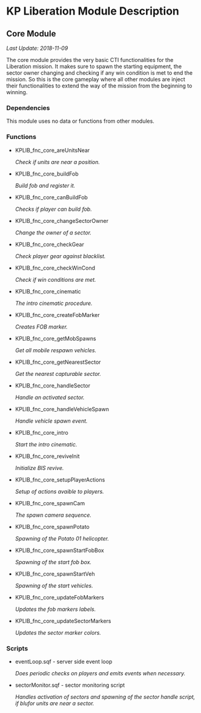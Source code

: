 # KP Liberation Module Description

## Core Module
*Last Update: 2018-11-09*

The core module provides the very basic CTI functionalities for the Liberation mission.
It makes sure to spawn the starting equipment, the sector owner changing and checking if any win condition is met to end the mission.
So this is the core gameplay where all other modules are inject their functionalities to extend the way of the mission from the beginning to winning.

### Dependencies
This module uses no data or functions from other modules.

### Functions
* KPLIB_fnc_core_areUnitsNear

  *Check if units are near a position.*

* KPLIB_fnc_core_buildFob

  *Build fob and register it.*

* KPLIB_fnc_core_canBuildFob

  *Checks if player can build fob.*

* KPLIB_fnc_core_changeSectorOwner

  *Change the owner of a sector.*

* KPLIB_fnc_core_checkGear

  *Check player gear against blacklist.*

* KPLIB_fnc_core_checkWinCond

  *Check if win conditions are met.*

* KPLIB_fnc_core_cinematic

  *The intro cinematic procedure.*

* KPLIB_fnc_core_createFobMarker

  *Creates FOB marker.*

* KPLIB_fnc_core_getMobSpawns

  *Get all mobile respawn vehicles.*

* KPLIB_fnc_core_getNearestSector

  *Get the nearest capturable sector.*

* KPLIB_fnc_core_handleSector

  *Handle an activated sector.*

* KPLIB_fnc_core_handleVehicleSpawn

  *Handle vehicle spawn event.*

* KPLIB_fnc_core_intro

  *Start the intro cinematic.*

* KPLIB_fnc_core_reviveInit

  *Initialize BIS revive.*

* KPLIB_fnc_core_setupPlayerActions

  *Setup of actions avaible to players.*

* KPLIB_fnc_core_spawnCam

  *The spawn camera sequence.*

* KPLIB_fnc_core_spawnPotato

  *Spawning of the Potato 01 helicopter.*

* KPLIB_fnc_core_spawnStartFobBox

  *Spawning of the start fob box.*

* KPLIB_fnc_core_spawnStartVeh

  *Spawning of the start vehicles.*

* KPLIB_fnc_core_updateFobMarkers

  *Updates the fob markers labels.*

* KPLIB_fnc_core_updateSectorMarkers

  *Updates the sector marker colors.*

### Scripts
* eventLoop.sqf - server side event loop

  *Does periodic checks on players and emits events when necessary.*

* sectorMonitor.sqf - sector monitoring script

  *Handles activation of sectors and spawning of the sector handle script, if blufor units are near a sector.*
